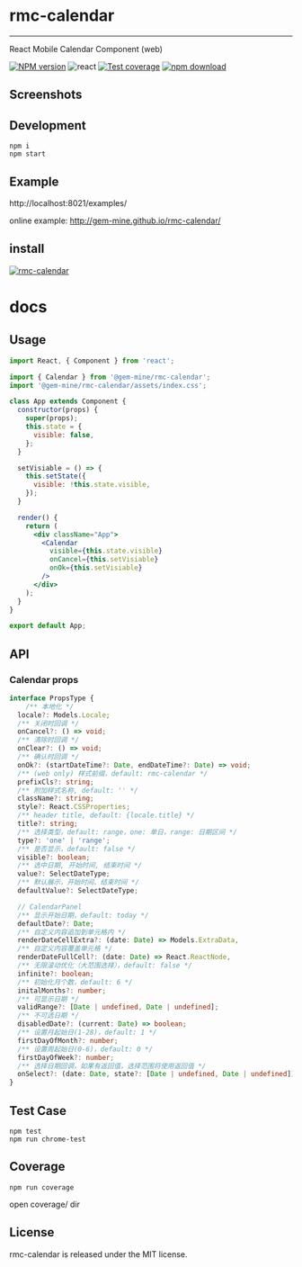 # rmc-calendar
---

React Mobile Calendar Component (web)


[![NPM version][npm-image]][npm-url]
![react](https://img.shields.io/badge/react-%3E%3D_15.2.0-green.svg)
[![Test coverage][coveralls-image]][coveralls-url]
[![npm download][download-image]][download-url]

[npm-image]: http://img.shields.io/npm/v/@gem-mine/rmc-calendar.svg?style=flat-square
[npm-url]: http://npmjs.org/package/@gem-mine/rmc-calendar
[travis-image]: https://img.shields.io/travis/@gem-mine/rmc-calendar.svg?style=flat-square
[travis-url]: https://travis-ci.org/@gem-mine/rmc-calendar
[coveralls-image]: https://img.shields.io/coveralls/@gem-mine/rmc-calendar.svg?style=flat-square
[coveralls-url]: https://coveralls.io/r/@gem-mine/rmc-calendar?branch=master
[node-image]: https://img.shields.io/badge/node.js-%3E=_0.10-green.svg?style=flat-square
[node-url]: http://nodejs.org/download/
[download-image]: https://img.shields.io/npm/dm/@gem-mine/rmc-calendar.svg?style=flat-square
[download-url]: https://npmjs.org/package/@gem-mine/rmc-calendar

## Screenshots

<!-- <img src="https://os.alipayobjects.com/rmsportal/fOaDvpIJukLYznc.png" width="288"/> -->


## Development

```
npm i 
npm start
```

## Example

http://localhost:8021/examples/

online example: http://gem-mine.github.io/rmc-calendar/

## install

[![rmc-calendar](https://nodei.co/npm/@gem-mine/rmc-calendar.png)](https://npmjs.org/package/@gem-mine/rmc-calendar)


# docs

## Usage
```jsx
import React, { Component } from 'react';

import { Calendar } from '@gem-mine/rmc-calendar';
import '@gem-mine/rmc-calendar/assets/index.css';

class App extends Component {
  constructor(props) {
    super(props);
    this.state = {
      visible: false,
    };
  }

  setVisiable = () => {
    this.setState({
      visible: !this.state.visible,
    });
  }

  render() {
    return (
      <div className="App">
        <Calendar
          visible={this.state.visible}
          onCancel={this.setVisiable}
          onOk={this.setVisiable}
        />
      </div>
    );
  }
}

export default App;
```

## API

### Calendar props
```ts
interface PropsType {
    /** 本地化 */
  locale?: Models.Locale;
  /** 关闭时回调 */
  onCancel?: () => void;
  /** 清除时回调 */
  onClear?: () => void;
  /** 确认时回调 */
  onOk?: (startDateTime?: Date, endDateTime?: Date) => void;
  /** (web only) 样式前缀，default: rmc-calendar */
  prefixCls?: string;
  /** 附加样式名称, default: '' */
  className?: string;
  style?: React.CSSProperties;
  /** header title, default: {locale.title} */
  title?: string;
  /** 选择类型，default: range，one: 单日，range: 日期区间 */
  type?: 'one' | 'range';
  /** 是否显示，default: false */
  visible?: boolean;
  /** 选中日期, 开始时间, 结束时间 */
  value?: SelectDateType;
  /** 默认展示，开始时间、结束时间 */
  defaultValue?: SelectDateType;

  // CalendarPanel
  /** 显示开始日期，default: today */
  defaultDate?: Date;
  /** 自定义内容追加到单元格内 */
  renderDateCellExtra?: (date: Date) => Models.ExtraData,
  /** 自定义内容覆盖单元格 */
  renderDateFullCell?: (date: Date) => React.ReactNode,
  /** 无限滚动优化（大范围选择），default: false */
  infinite?: boolean;
  /** 初始化月个数，default: 6 */
  initalMonths?: number;
  /** 可显示日期 */
  validRange?: [Date | undefined, Date | undefined];
  /** 不可选日期 */
  disabledDate?: (current: Date) => boolean;
  /** 设置月起始日(1-28)，default: 1 */
  firstDayOfMonth?: number;
  /** 设置周起始日(0-6)，default: 0 */
  firstDayOfWeek?: number;
  /** 选择日期回调，如果有返回值，选择范围将使用返回值 */
  onSelect?: (date: Date, state?: [Date | undefined, Date | undefined]) => SelectDateType | void;
}
```

## Test Case

```
npm test
npm run chrome-test
```

## Coverage

```
npm run coverage
```

open coverage/ dir

## License

rmc-calendar is released under the MIT license.
